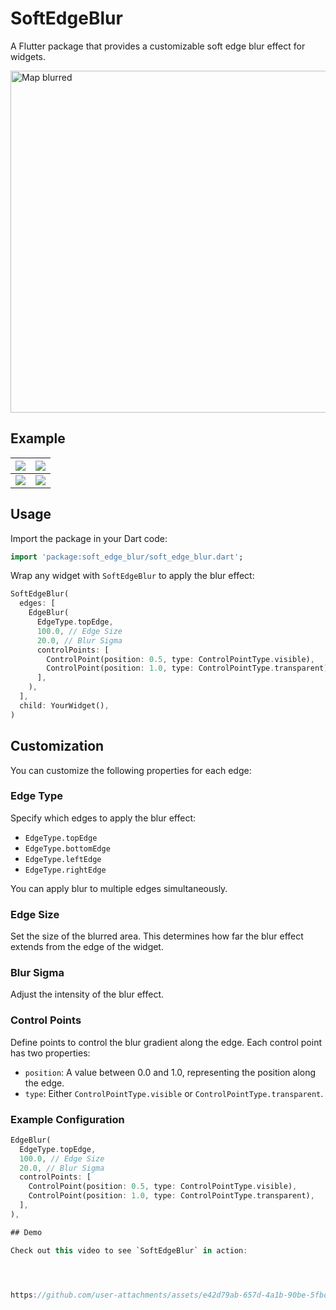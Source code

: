 # SoftEdgeBlur

A Flutter package that provides a customizable soft edge blur effect for widgets.

<img width="547" alt="Map blurred" src="https://i.imgur.com/7DcixDz.png">

## Example 
| ![](https://i.imgur.com/ZHTocas.png) | ![](https://i.imgur.com/ejYRoGu.png) |
|--------------------------------------|--------------------------------------|
| ![](https://i.imgur.com/2B4RJo2.png) | ![](https://i.imgur.com/lrVGtHU.png) |


## Usage

Import the package in your Dart code:

```dart
import 'package:soft_edge_blur/soft_edge_blur.dart';
```

Wrap any widget with `SoftEdgeBlur` to apply the blur effect:

```dart
SoftEdgeBlur(
  edges: [
    EdgeBlur(
      EdgeType.topEdge,
      100.0, // Edge Size
      20.0, // Blur Sigma
      controlPoints: [
        ControlPoint(position: 0.5, type: ControlPointType.visible),
        ControlPoint(position: 1.0, type: ControlPointType.transparent),
      ],
    ),
  ],
  child: YourWidget(),
)
```

## Customization

You can customize the following properties for each edge:

### Edge Type

Specify which edges to apply the blur effect:

- `EdgeType.topEdge`
- `EdgeType.bottomEdge`
- `EdgeType.leftEdge`
- `EdgeType.rightEdge`

You can apply blur to multiple edges simultaneously.

### Edge Size

Set the size of the blurred area. This determines how far the blur effect extends from the edge of the widget.

### Blur Sigma

Adjust the intensity of the blur effect.

### Control Points

Define points to control the blur gradient along the edge. Each control point has two properties:

- `position`: A value between 0.0 and 1.0, representing the position along the edge.
- `type`: Either `ControlPointType.visible` or `ControlPointType.transparent`.


### Example Configuration

```dart
EdgeBlur(
  EdgeType.topEdge,
  100.0, // Edge Size
  20.0, // Blur Sigma
  controlPoints: [
    ControlPoint(position: 0.5, type: ControlPointType.visible),
    ControlPoint(position: 1.0, type: ControlPointType.transparent),
  ],
),

## Demo

Check out this video to see `SoftEdgeBlur` in action:




https://github.com/user-attachments/assets/e42d79ab-657d-4a1b-90be-5fbd44f1a957


